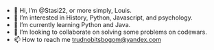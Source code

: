 - 👋 Hi, I’m @Stasi22, or more simply, Louis.
- 👀 I’m interested in History, Python, Javascript, and psychology.
- 🌱 I’m currently learning Python and Java.
- 💞️ I’m looking to collaborate on solving some problems on codewars.
- 📫 How to reach me trudnobitsbogom@yandex.com

<!---
Stasi22/Stasi22 is a ✨ special ✨ repository because its `README.md` (this file) appears on your GitHub profile.
You can click the Preview link to take a look at your changes.
--->
